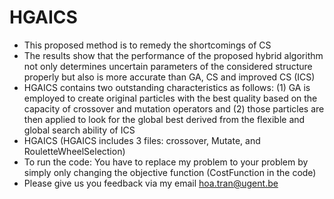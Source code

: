 # HGAICS
- This proposed method is to remedy the shortcomings of CS
- The results show that the performance of the proposed hybrid algorithm not only determines uncertain parameters of the considered structure properly but also is more accurate than GA, CS and improved CS (ICS)
- HGAICS contains two outstanding characteristics as follows: (1) GA is employed to create original particles with the best quality based on the capacity of crossover and mutation operators and (2) those particles are then applied to look for the global best derived from the flexible and global search ability of ICS
- HGAICS (HGAICS includes 3 files: crossover, Mutate, and RouletteWheelSelection)
- To run the code: You have to replace my problem to your problem by simply only changing the objective function (CostFunction in the code)
- Please give us you feedback via my email hoa.tran@ugent.be
